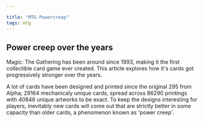 ```yaml
---

title: "MTG Powercreep"
tags: mtg
---
```


## Power creep over the years

Magic: The Gathering has been around since 1993, making it the first collectible card game ever created. This article explores how it's cards got progressively stronger over the years.
<!--more-->

A lot of cards have been designed and printed since the original 295 from Alpha; 29164 mechanicaly unique cards, spread across 86290 printings with 40846 unique artworks to be exact. To keep the designs interesting for players, inevitably new cards will come out that are strictly better in some capacity than older cards, a phenomenon known as 'power creep'.
